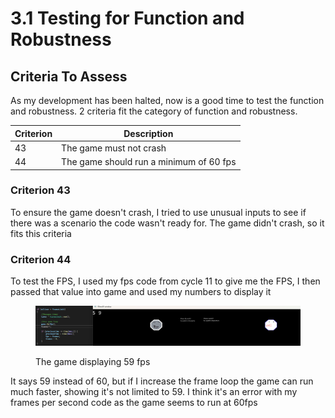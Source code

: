 # 3.1 Testing for Function and Robustness

## Criteria To Assess

As my development has been halted, now is a good time to test the function and robustness. 2 criteria fit the category of function and robustness.

| Criterion | Description                             |
| --------- | --------------------------------------- |
| 43        | The game must not crash                 |
| 44        | The game should run a minimum of 60 fps |

### Criterion 43

To ensure the game doesn't crash, I tried to use unusual inputs to see if there was a scenario the code wasn't ready for. The game didn't crash, so it fits this criteria

### Criterion 44

To test the FPS, I used my fps code from cycle 11 to give me the FPS, I then passed that value into game and used my numbers to display it

<figure><img src="../.gitbook/assets/image (17).png" alt=""><figcaption><p>The game displaying 59 fps</p></figcaption></figure>

It says 59 instead of 60, but if I increase the frame loop the game can run much faster, showing it's not limited to 59. I think it's an error with my frames per second code as the game seems to run at 60fps
